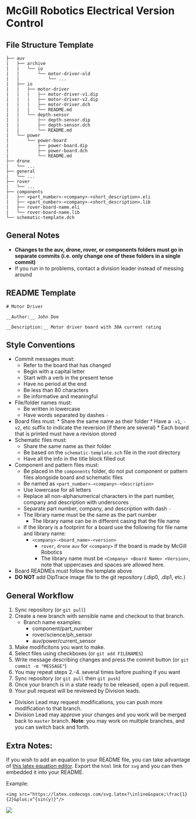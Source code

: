 # McGill Robotics Electrical Version Control

## File Structure Template
```
├── auv
|   ├── archive
|   |   └── io
|   |       └── motor-driver-old
|   |           └── ...
|   ├── io
|   |   ├── motor-driver
|   |   |   ├── motor-driver-v1.dip
|   |   |   ├── motor-driver-v2.dip
|   |   |   ├── motor-driver.dch
|   |   |   └── README.md
|   |   └── depth-sensor
|   |       ├── depth-sensor.dip
|   |       ├── depth-sensor.dch
|   |       └── README.md
|   └── power
|       └── power-board
|           ├── power-board.dip
|           ├── power-board.dch
|           └── README.md
├── drone
|   └── ...
├── general
|   └── ...
├── rover
|   └── ...
├── components
|   ├── <part_number>-<company>-<short_description>.eli
|   ├── <part_number>-<company>-<short_description>.lib
|   ├── rover-board-name.eli
|   └── rover-board-name.lib
└── schematic-template.dch
```

## General Notes
* __Changes to the auv, drone, rover, or components folders must go in
  separate commits (i.e. only change one of these folders in a
  single commit)__
* If you run in to problems, contact a division leader instead of messing
  around

## README Template
```
# Motor Driver

__Author:__ John Doe

__Description:__ Motor driver board with 30A current rating
```

## Style Conventions
  * Commit messages must:
    * Refer to the board that has changed
    * Begin with a capital letter
    * Start with a verb in the present tense
    * Have no period at the end
    * Be less than 80 characters
    * Be informative and meaningful
  * File/folder names must:
    * Be written in lowercase
    * Have words separated by dashes `-`
  *  Board files must:
    * Share the same name as their folder
    * Have a `-v1`, `-v2`, etc suffix to indicate the reversion (if there are
      several)
    * Each board that is printed must have a revision stored
  * Schematic files must:
    * Share the same name as their folder
    * Be based on the `schematic-template.sch` file in the root directory
    * Have all the info in the title block filled out
  * Component and pattern files must:
    * Be placed in the `components` folder, do not put component or pattern
    files alongside board and schematic files
    * Be named as `<part_number>-<company>-<description>`
    * Use lowercase for all letters
    * Replace all non-alphanumerical characters in the part number, company and
    description with underscores `_`
    * Separate part number, company, and description with dash `-`
    * The library name must be the same as the part number
      * The library name can be in different casing that the file name
    * If the library is a footprint for a board use the following for file name
    and library name:
      * `<company>-<board_name>-<version>`
        * `rover`, `drone` `auv` for `<company>` if the board is made by McGill
        Robotics
        * The library name must be `<Company> <Board Name> <Version>`, note that
        uppercases and spaces are allowed here.
  * Board READMEs must follow the template above
  * **DO NOT** add DipTrace image file to the git repository (.dip0, .dip1, etc.)

## General Workflow
1. Sync repository (or `git pull`)
2. Create a new branch with sensible name and checkout to that branch.
    * Branch name examples:
        * component/part_number
        * rover/science/ph_sensor
        * auv/power/current_sensor
3. Make modificitons you want to make.
4. Select files using checkboxes (or `git add FILENAMES`)
5. Write message describing changes and press the commit button
  (or `git commit -m "MESSAGE"`)
6. You may repeat steps 2.-4. several times before pushing if you want
7. Sync repository (or `git pull` then `git push`)
8. Once your branch is in a state ready to be released, open a pull request.
9. Your pull request will be reviewed by Division leads.
  * Division Lead may request modifications, you can push more modification to
  that branch.
  * Division Lead may approve your changes and you work will be merged back to
  `master` branch.
**Note**: you may work on multiple branches, and you can switch back and forth.

## Extra Notes:
If you wish to add an equation to your README file, you can take advantage of
[this latex equation editor](https://www.codecogs.com/latex/eqneditor.php).
Export the `html` link for `svg` and you can then embedded it into your README.

Example:
```
<img src="https://latex.codecogs.com/svg.latex?\inline&space;\frac{1}{2}&plus;x^{sin(y)}"/>
```
<img src="https://latex.codecogs.com/svg.latex?\inline&space;\frac{1}{2}&plus;x^{sin(y)}"/>
